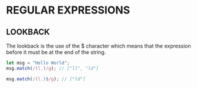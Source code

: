 # REGULAR EXPRESSIONS

## LOOKBACK

The lookback is the use of the \$ character which means that the expression before it must be at the end of the string.

```js
let msg = "Hello World";
msg.match(/(l.)/g); // ["ll", "ld"]

msg.match(/(l.)$/g); // ["ld"]
```
